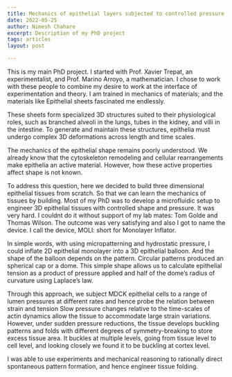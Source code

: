 ```yaml
---
title: Mechanics of epithelial layers subjected to controlled pressure and tension
date: 2022-05-25
author: Nimesh Chahare
excerpt: Description of my PhD project
tags: articles
layout: post

---
```


This is my main PhD project. I started with Prof. Xavier Trepat, an experimentalist, and Prof. Marino Arroyo, a mathematician. I chose to work with these people to combine my desire to work at the interface of experimentation and theory. I am trained in mechanics of materials; and the materials like Epithelial sheets fascinated me endlessly.

These sheets form specialized 3D structures suited to their physiological roles, such as branched alveoli in the lungs, tubes in the kidney, and villi in the intestine. To generate and maintain these structures, epithelia must undergo complex 3D deformations across length and time scales.

The mechanics of the epithelial shape remains poorly understood. We already know that the cytoskeleton remodeling and cellular rearrangements make epithelia an active material. However, how these active properties affect shape is not known.

To address this question, here we decided to build three dimensional epithelial tissues from scratch. So that we can learn the mechanics of tissues by building. Most of my PhD was to develop a microfluidic setup to engineer 3D epithelial tissues with controlled shape and pressure. It was very hard. I couldnt do it without support of my lab mates: Tom Golde and Thomas Wilson. The outcome was very satisfying and also I got to name the device. I call the device, MOLI: short for Monolayer Inflator.

In simple words, with using micropatterning and hydrostatic pressure, I could inflate 2D epithelial monolayer into a 3D epithelial balloon. And the shape of the balloon depends on the pattern. Circular patterns produced an spherical cap or a dome. This simple shape allows us to calculate epithelial tension as a product of pressure applied and half of the dome’s radius of curvature using Laplace’s law.

Through this approach, we subject MDCK epithelial cells to a range of lumen pressures at different rates and hence probe the relation between strain and tension Slow pressure changes relative to the time-scales of actin dynamics allow the tissue to accommodate large strain variations. However, under sudden pressure reductions, the tissue develops buckling patterns and folds with different degrees of symmetry-breaking to store excess tissue area. It buckles at multiple levels, going from tissue level to cell level, and looking closely we found it to be buckling at cortex level.

I was able to use experiments and mechanical reasoning to rationally direct spontaneous pattern formation, and hence engineer tissue folding.
